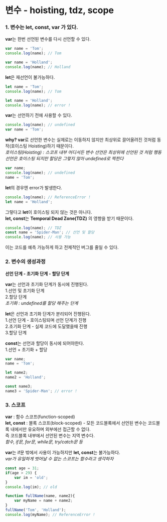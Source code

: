 변수 - hoisting, tdz, scope
=============

### 1. 변수는 let, const, var 가 있다.

**var**는 한번 선언된 변수를 다시 선언할 수 있다.
```javascript
var name = 'Tom';
console.log(name); // Tom

var name = 'Holland';
console.log(name); // Holland
```

**let**은 재선언이 불가능하다.
```javascript
let name = 'Tom';
console.log(name); // Tom

let name = 'Holland';
console.log(name); // error !
```

**var**는 선언하기 전에 사용할 수 있다.
```javascript
console.log(name); // undefined
var name = 'Tom';
```
**why? var**로 선언한 변수는 실제로는 이동하지 않지만 최상위로 끌어올려진 것처럼 동작(호이스팅 Hoisting)하기 때문이다.   
*호이스팅(Hoisting) : 스코프 내부 어디서든 변수 선언은 최상위에 선언된 것 처럼 행동*   
*선언은 호이스팅 되지만 할당은 그렇지 않아 undefined로 찍힌다*   
```javascript
var name;
console.log(name); // undefined
name = 'Tom';
```

**let**의 경우엔 error가 발생한다.
```javascript
console.log(name); // ReferenceError !
let name = 'Holland';
```
그렇다고 **let**이 호이스팅 되지 않는 것은 아니다.   
**let, const**는 **Temporal Dead Zone(TDZ)** 의 영향을 받기 때문이다.
```javascript
console.log(name); // TDZ
const name = 'Spider-Man'; // 선언 및 할당
console.log(name); // 사용 가능
```
이는 코드를 예측 가능하게 하고 전제적인 버그를 줄일 수 있다.

### 2. 변수의 생성과정

**선언 단계 - 초기화 단계 - 할당 단계**

**var**는 선언과 초기화 단계가 동시에 진행된다.   
1.선언 및 초기화 단계   
2.할당 단계   
*초기화 : undefined를 할당 해주는 단계*   

**let**은 선언과 초기화 단계가 분리되어 진행된다.   
1.선언 단계 - 호이스팅되며 선언 단계가 진행   
2.초기화 단계 - 실제 코드에 도달했을때 진행   
3.할당 단계   

**const**는 선언과 할당이 동시에 되어야한다.   
1.선언 + 초기화 + 할당   

```javascript
var name;
name = 'Tom';

let name2;
name2 = 'Holland';

const name3;
name3 = 'Spider-Man'; // error !
```

### 3. 스코프

**var** : 함수 스코프(function-scoped)   
**let, const** : 블록 스코프(block-scoped) - 모든 코드블록에서 선언된 변수는 코드블록 내에서만 유요하며 외부에선 접근할 수 없다.   
즉 코드블록 내부에서 선언된 변수는 지역 변수다.   
*함수, if문, for문, while문, try/catch문 등*   

**var**는 if문 밖에서 사용이 가능하지만 **let, const**는 불가능하다.   
*var가 유일하게 벗어날 수 없는 스코프는 함수라고 생각하자*   
```javascript
const age = 31;
if(age > 29) {
    var im = 'old';
}
console.log(im); // old

function fullName(name, name2){
    var myName = name + name2;
}
fullName('Tom', 'Holland');
console.log(myName); // ReferenceError !
```
